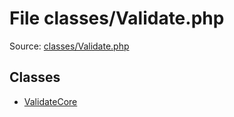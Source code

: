 File classes/Validate.php
=========

Source: [classes/Validate.php](https://github.com/PrestaShop/PrestaShop/blob/1.6.0.6/classes/Validate.php)


Classes
-------

* [ValidateCore](class.ValidateCore.md)

